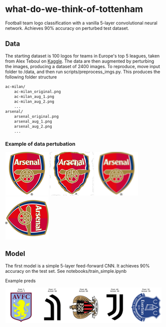 # what-do-we-think-of-tottenham

Football team logo classification with a vanilla 5-layer convolutional neural network. Achieves 90% accuracy on perturbed test dataset.

## Data
The starting dataset is 100 logos for teams in Europe's top 5 leagues, taken from Alex Teboul on [Kaggle](https://www.kaggle.com/datasets/alexteboul/top-5-football-leagues-club-logos). The data are then augmented by perturbing the images, producing a dataset of 2400 images. To reproduce, move input folder to /data, and then run scripts/preprocess_imgs.py. This produces the following folder structure

```
ac-milan/
    ac-milan_original.png  
    ac-milan_aug_1.png    
    ac-milan_aug_2.png
    ...
arsenal/
    arsenal_original.png
    arsenal_aug_1.png
    arsenal_aug_2.png
    ...
```

### Example of data pertubation
![original](https://github.com/jth500/what-do-we-think-of-tottenham/blob/main/arsenal_original.png) ![pert 1](https://github.com/jth500/what-do-we-think-of-tottenham/blob/main/arsenal_aug_12.png) ![pert 3](https://github.com/jth500/what-do-we-think-of-tottenham/blob/main/arsenal_aug_17.png) ![pert 4](https://github.com/jth500/what-do-we-think-of-tottenham/blob/main/arsenal_aug_3.png)



## Model
The first model is a simple 5-layer feed-forward CNN. It achieves 90% accuracy on the test set. See notebooks/train_simple.ipynb

Example preds

![preds](https://github.com/jth500/what-do-we-think-of-tottenham/blob/main/output.png)
